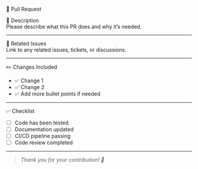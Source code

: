  🚀 Pull Request

 📄 Description  
Please describe what this PR does and why it’s needed.

---

 🔗 Related Issues  
Link to any related issues, tickets, or discussions.

---

 ✏️ Changes Included  
- ✅ Change 1  
- ✅ Change 2  
- ✅ Add more bullet points if needed  

---

 ✅ Checklist  
- [ ] Code has been tested  
- [ ] Documentation updated  
- [ ] CI/CD pipeline passing  
- [ ] Code review completed  

---

> _Thank you for your contribution! 🙌_  